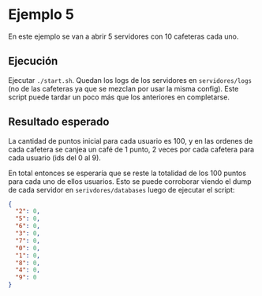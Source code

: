 # Ejemplo 5

En este ejemplo se van a abrir 5 servidores con 10 cafeteras cada uno.

## Ejecución

Ejecutar `./start.sh`. Quedan los logs de los servidores en `servidores/logs` (no de las cafeteras ya que se mezclan por usar la misma config). Este script puede tardar un poco más que los anteriores en completarse.

## Resultado esperado

La cantidad de puntos inicial para cada usuario es 100, y en las ordenes de cada cafetera se canjea un café de 1 punto, 2 veces por cada cafetera para cada usuario (ids del 0 al 9).

En total entonces se esperaría que se reste la totalidad de los 100 puntos para cada uno de ellos usuarios. Esto se puede corroborar viendo el dump de cada servidor en `serivdores/databases` luego de ejecutar el script:

```json
{
  "2": 0,
  "5": 0,
  "6": 0,
  "3": 0,
  "7": 0,
  "0": 0,
  "1": 0,
  "8": 0,
  "4": 0,
  "9": 0
}
```
